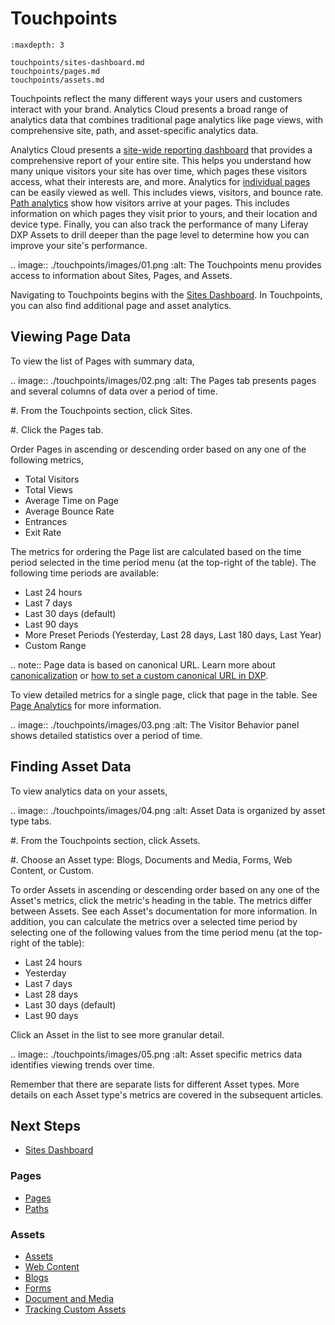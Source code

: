 # Touchpoints

```{toctree}
:maxdepth: 3

touchpoints/sites-dashboard.md
touchpoints/pages.md
touchpoints/assets.md
```

Touchpoints reflect the many different ways your users and customers interact with your brand. Analytics Cloud presents a broad range of analytics data that combines traditional page analytics like page views, with comprehensive site, path, and asset-specific analytics data.

Analytics Cloud presents a [site-wide reporting dashboard](./touchpoints/sites-dashboard.html) that provides a comprehensive report of your entire site. This helps you understand how many unique visitors your site has over time, which pages these visitors access, what their interests are, and more. Analytics for [individual pages](./touchpoints/pages/pages.html) can be easily viewed as well. This includes views, visitors, and bounce rate. [Path analytics](./touchpoints/pages/paths.html) show how visitors arrive at your pages. This includes information on which pages they visit prior to yours, and their location and device type. Finally, you can also track the performance of many Liferay DXP Assets to drill deeper than the page level to determine how you can improve your site's performance.

.. image:: ./touchpoints/images/01.png
  :alt: The Touchpoints menu provides access to information about Sites, Pages, and Assets.

Navigating to Touchpoints begins with the [Sites Dashboard](./touchpoints/sites-dashboard.html). In Touchpoints, you can also find additional page and asset analytics.

## Viewing Page Data

To view the list of Pages with summary data,

.. image:: ./touchpoints/images/02.png
  :alt: The Pages tab presents pages and several columns of data over a period of time.

#. From the Touchpoints section, click Sites.

#. Click the Pages tab.

Order Pages in ascending or descending order based on any one of the following metrics,

* Total Visitors
* Total Views
* Average Time on Page
* Average Bounce Rate
* Entrances
* Exit Rate

The metrics for ordering the Page list are calculated based on the time period selected in the time period menu (at the top-right of the table). The following time periods are available:

* Last 24 hours
* Last 7 days
* Last 30 days (default)
* Last 90 days
* More Preset Periods (Yesterday, Last 28 days, Last 180 days, Last Year)
* Custom Range

.. note::
   Page data is based on canonical URL. Learn more about [canonicalization](https://moz.com/learn/seo/canonicalization) or [how to set a custom canonical URL in DXP](../../../dxp/latest/en/site-building/creating-pages/page-settings/configuring-individual-pages.html#seo).

To view detailed metrics for a single page, click that page in the table. See [Page Analytics](./touchpoints/pages/pages.html) for more information.

.. image:: ./touchpoints/images/03.png
  :alt: The Visitor Behavior panel shows detailed statistics over a period of time.

## Finding Asset Data

To view analytics data on your assets,

.. image:: ./touchpoints/images/04.png
  :alt: Asset Data is organized by asset type tabs.

#. From the Touchpoints section, click Assets.

#. Choose an Asset type: Blogs, Documents and Media, Forms, Web Content, or Custom.

To order Assets in ascending or descending order based on any one of the Asset's metrics, click the metric's heading in the table. The metrics differ between Assets. See each Asset's documentation for more information. In addition, you can calculate the metrics over a selected time period by selecting one of the following values from the time period menu (at the top-right of the table):

* Last 24 hours
* Yesterday
* Last 7 days
* Last 28 days
* Last 30 days (default)
* Last 90 days

Click an Asset in the list to see more granular detail.

.. image:: ./touchpoints/images/05.png
  :alt: Asset specific metrics data identifies viewing trends over time.

Remember that there are separate lists for different Asset types. More details on each Asset type's metrics are covered in the subsequent articles.


## Next Steps

- [Sites Dashboard](./touchpoints/sites-dashboard.md)

### Pages

- [Pages](./touchpoints/pages/pages.md)
- [Paths](./touchpoints/pages/paths.md)

### Assets

- [Assets](./touchpoints/assets/assets.md)
- [Web Content](./touchpoints/assets/web-content.md)
- [Blogs](./touchpoints/assets/blogs.md)
- [Forms](./touchpoints/assets/forms.md)
- [Document and Media](./touchpoints/assets/documents-and-media.md)
- [Tracking Custom Assets](./touchpoints/assets/tracking-custom-assets.md)
